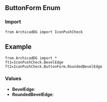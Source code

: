 ## ButtonForm Enum

### Import
```
from ArchicadDG import IconPushCheck
``` 

## Example
```
from ArchicadDG import *
ft1=IconPushCheck.BevelEdge
ft2=IconPushCheck.ButtonForm.RoundedBevelEdge
```

### Values
* **BevelEdge**:
* **RoundedBevelEdge**: